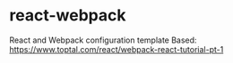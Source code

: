 # react-webpack
React and Webpack configuration template
Based: https://www.toptal.com/react/webpack-react-tutorial-pt-1
